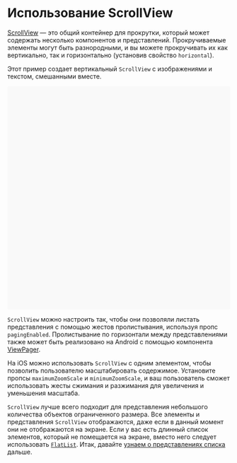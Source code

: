 # Использование ScrollView

[ScrollView](scrollview.md) — это общий контейнер для прокрутки, который может содержать несколько компонентов и представлений. Прокручиваемые элементы могут быть разнородными, и вы можете прокручивать их как вертикально, так и горизонтально (установив свойство `horizontal`).

Этот пример создает вертикальный `ScrollView` с изображениями и текстом, смешанными вместе.

<div data-snack-id="@bndby/using-scrollview" data-snack-platform="web" data-snack-preview="true" data-snack-theme="light" style="overflow:hidden;background:#F9F9F9;border:1px solid var(--color-border);border-radius:4px;height:505px;width:100%"></div>

`ScrollView` можно настроить так, чтобы они позволяли листать представления с помощью жестов пролистывания, используя пропс `pagingEnabled`. Пролистывание по горизонтали между представлениями также может быть реализовано на Android с помощью компонента [ViewPager](https://github.com/react-native-community/react-native-viewpager).

На iOS можно использовать `ScrollView` с одним элементом, чтобы позволить пользователю масштабировать содержимое. Установите пропсы `maximumZoomScale` и `minimumZoomScale`, и ваш пользователь сможет использовать жесты сжимания и разжимания для увеличения и уменьшения масштаба.

`ScrollView` лучше всего подходит для представления небольшого количества объектов ограниченного размера. Все элементы и представления `ScrollView` отображаются, даже если в данный момент они не отображаются на экране. Если у вас есть длинный список элементов, который не помещается на экране, вместо него следует использовать [`FlatList`](flatlist.md). Итак, давайте [узнаем о представлениях списка](using-a-listview.md) дальше.
